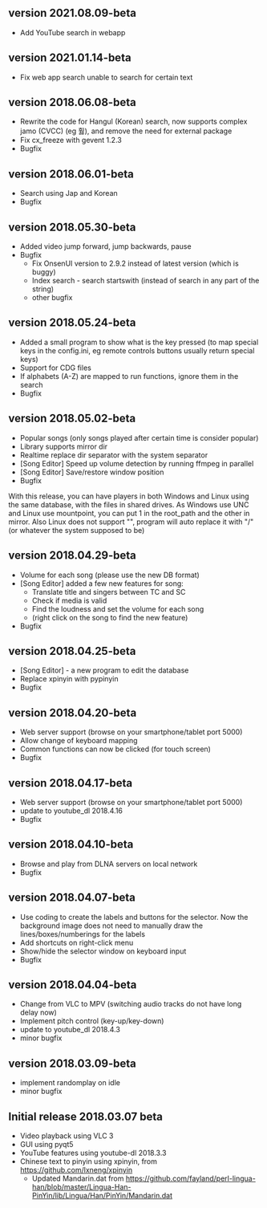 ## version 2021.08.09-beta

- Add YouTube search in webapp


## version 2021.01.14-beta

- Fix web app search unable to search for certain text


## version 2018.06.08-beta

- Rewrite the code for Hangul (Korean) search, now supports complex jamo (CVCC) (eg 훯), and remove the need for external package
- Fix cx_freeze with gevent 1.2.3
- Bugfix


## version 2018.06.01-beta

- Search using Jap and Korean
- Bugfix


## version 2018.05.30-beta

- Added video jump forward, jump backwards, pause
- Bugfix
  - Fix OnsenUI version to 2.9.2 instead of latest version (which is buggy)
  - Index search - search startswith (instead of search in any part of the string)
  - other bugfix


## version 2018.05.24-beta

- Added a small program to show what is the key pressed (to map special keys in the config.ini, eg remote controls buttons usually return special keys)
- Support for CDG files
- If alphabets (A-Z) are mapped to run functions, ignore them in the search
- Bugfix


## version 2018.05.02-beta

- Popular songs (only songs played after certain time is consider popular)
- Library supports mirror dir
- Realtime replace dir separator with the system separator
- [Song Editor] Speed up volume detection by running ffmpeg in parallel
- [Song Editor] Save/restore window position
- Bugfix

With this release, you can have players in both Windows and Linux using the same database,
with the files in shared drives. As Windows use UNC and Linux use mountpoint, you can put
1 in the root_path and the other in mirror. Also Linux does not support "\", program will
auto replace it with "/" (or whatever the system supposed to be)


## version 2018.04.29-beta

- Volume for each song (please use the new DB format)
- [Song Editor] added a few new features for song:
  - Translate title and singers between TC and SC
  - Check if media is valid
  - Find the loudness and set the volume for each song
  - (right click on the song to find the new feature)
- Bugfix


## version 2018.04.25-beta

- [Song Editor] - a new program to edit the database
- Replace xpinyin with pypinyin
- Bugfix


## version 2018.04.20-beta

- Web server support (browse on your smartphone/tablet port 5000)
- Allow change of keyboard mapping
- Common functions can now be clicked (for touch screen)
- Bugfix


## version 2018.04.17-beta

- Web server support (browse on your smartphone/tablet port 5000)
- update to youtube_dl 2018.4.16
- Bugfix


## version 2018.04.10-beta

- Browse and play from DLNA servers on local network
- Bugfix


## version 2018.04.07-beta

- Use coding to create the labels and buttons for the selector.
  Now the background image does not need to manually draw the lines/boxes/numberings for the labels
- Add shortcuts on right-click menu
- Show/hide the selector window on keyboard input
- Bugfix


## version 2018.04.04-beta

- Change from VLC to MPV (switching audio tracks do not have long delay now)
- Implement pitch control (key-up/key-down)
- update to youtube_dl 2018.4.3
- minor bugfix


## version 2018.03.09-beta

- implement randomplay on idle
- minor bugfix


## Initial release 2018.03.07 beta

- Video playback using VLC 3
- GUI using pyqt5
- YouTube features using youtube-dl 2018.3.3
- Chinese text to pinyin using xpinyin, from https://github.com/lxneng/xpinyin
  - Updated Mandarin.dat from https://github.com/fayland/perl-lingua-han/blob/master/Lingua-Han-PinYin/lib/Lingua/Han/PinYin/Mandarin.dat

